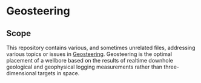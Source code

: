 # Geosteering

## Scope
This repository contains various, and sometimes unrelated files, addressing various topics or issues in [Geosteering](https://en.wikipedia.org/wiki/Geosteering). 
Geosteering is the optimal placement of a wellbore based on the results of realtime downhole geological and geophysical logging measurements rather than three-dimensional targets in space. 
